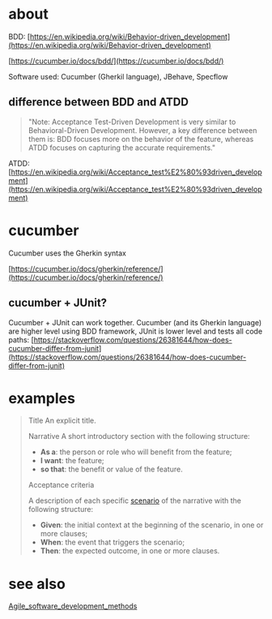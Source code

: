 # about

BDD: [https://en.wikipedia.org/wiki/Behavior-driven_development](https://en.wikipedia.org/wiki/Behavior-driven_development)

[https://cucumber.io/docs/bdd/](https://cucumber.io/docs/bdd/)

Software used: Cucumber (Gherkil language), JBehave, Specflow

## difference between BDD and ATDD

  > "Note: Acceptance Test-Driven Development is very similar to Behavioral-Driven Development. However, a key difference between them is: BDD focuses more on the behavior of the feature, whereas ATDD focuses on capturing the accurate requirements."
  
  ATDD: [https://en.wikipedia.org/wiki/Acceptance_test%E2%80%93driven_development](https://en.wikipedia.org/wiki/Acceptance_test%E2%80%93driven_development)

# cucumber
Cucumber uses the Gherkin syntax

[https://cucumber.io/docs/gherkin/reference/](https://cucumber.io/docs/gherkin/reference/)

## cucumber + JUnit?

Cucumber + JUnit can work together. Cucumber (and its Gherkin language) are higher level using BDD framework, JUnit is lower level and tests all code paths: [https://stackoverflow.com/questions/26381644/how-does-cucumber-differ-from-junit](https://stackoverflow.com/questions/26381644/how-does-cucumber-differ-from-junit)  

# examples

> Title
> An explicit title.
> 
> Narrative
> A short introductory section with the following structure:
> 
> -   **As a**: the person or role who will benefit from the feature;
> -   **I want**: the feature;
> -   **so that**: the benefit or value of the feature.
> 
> Acceptance criteria
> 
> A description of each specific [scenario](https://en.wikipedia.org/wiki/Scenario_(computing) "Scenario (computing)") of the narrative with the following structure:
>
> -   **Given**: the initial context at the beginning of the scenario, in one or more clauses;
> -   **When**: the event that triggers the scenario;
> -   **Then**: the expected outcome, in one or more clauses.


# see also

[Agile_software_development_methods](https://en.wikipedia.org/wiki/Agile_software_development#Agile_software_development_methods)  